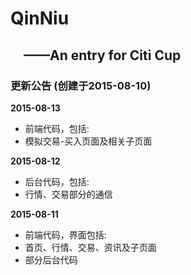 # QinNiu
&emsp;——An entry for Citi Cup
-------

### 更新公告 (创建于2015-08-10)

<b>2015-08-13</b><br />
* 前端代码，包括:
* 模拟交易-买入页面及相关子页面

<b>2015-08-12</b><br />
* 后台代码，包括:
* 行情、交易部分的通信

<b>2015-08-11</b><br />
* 前端代码，界面包括:
* 首页、行情、交易、资讯及子页面
* 部分后台代码
